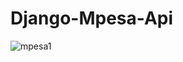 # Django-Mpesa-Api
![mpesa1](https://github.com/Kimani-dev931/Django-Mpesa-Api/assets/77829096/0c2eb32b-e18e-47ba-aaeb-9685fdd797f5)
